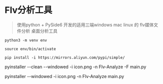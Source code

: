 # Flv分析工具



> 使用python + PySide6 开发的适用三端windows mac linux 的 flv媒体文件分析 桌面分析工具

`python3 -m venv env`

`source env/bin/activate`

`pip install -i https://mirrors.aliyun.com/pypi/simple/`



pyinstaller --clean --windowed -i icon.png -n Flv-Analyze  -F main.py

pyinstaller --windowed  -i icon.png -n Flv-Analyze  main.py